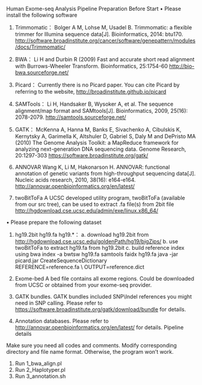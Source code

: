 Human Exome-seq Analysis Pipeline
Preparation Before Start
•	Please install the following software
1.	Trimmomatic：
Bolger A M, Lohse M, Usadel B. Trimmomatic: a flexible trimmer for Illumina sequence data[J]. Bioinformatics, 2014: btu170.
 http://software.broadinstitute.org/cancer/software/genepattern/modules/docs/Trimmomatic/
	
2.	BWA：
Li H and Durbin R (2009) Fast and accurate short read alignment with Burrows-Wheeler Transform. Bioinformatics, 25:1754-60
http://bio-bwa.sourceforge.net/

3.	Picard：
Currently there is no Picard paper. You can cite Picard by referring to the website, http://broadinstitute.github.io/picard

4.	SAMTools：
Li H, Handsaker B, Wysoker A, et al. The sequence alignment/map format and SAMtools[J]. Bioinformatics, 2009, 25(16): 2078-2079.
http://samtools.sourceforge.net/

5.	GATK：
McKenna A, Hanna M, Banks E, Sivachenko A, Cibulskis K, Kernytsky A, Garimella K, Altshuler D, Gabriel S, Daly M and DePristo MA (2010) The Genome Analysis Toolkit: a MapReduce framework for analyzing next-generation DNA sequencing data. Genome Research, 20:1297-303
https://software.broadinstitute.org/gatk/

6.	ANNOVAR
Wang K, Li M, Hakonarson H. ANNOVAR: functional annotation of genetic variants from high-throughput sequencing data[J]. Nucleic acids research, 2010, 38(16): e164-e164.
http://annovar.openbioinformatics.org/en/latest/

7.	twoBitToFa 
A UCSC developed utility program, twoBitToFa (available from our src tree), can be used to extract .fa file(s) from 2bit file
http://hgdownload.cse.ucsc.edu/admin/exe/linux.x86_64/

•	Please prepare the following dataset
1.	hg19.2bit  hg19.fa hg19.*：
a.	download hg19.2bit from http://hgdownload.cse.ucsc.edu/goldenPath/hg19/bigZips/ 
b.	use twoBitToFa to extract hg19.fa from hg19.2bit
c.	build reference index using 
bwa index -a bwtsw hg19.fa
samtools faidx hg19.fa
java -jar picard.jar CreateSequenceDictionary \
    REFERENCE=reference.fa \ 
    OUTPUT=reference.dict

2.	Exome-bed
A bed file contains all exome regions. Could be downloaded from UCSC or obtained from your exome-seq provider.

3.	GATK bundles.
GATK bundles included SNP\Indel references you might need in SNP calling. Please refer to 
https://software.broadinstitute.org/gatk/download/bundle for details.

4.	Annotation databases.
Please refer to http://annovar.openbioinformatics.org/en/latest/ for details.
Pipeline details

Make sure you need all codes and comments. Modify corresponding directory and file name format. Otherwise, the program won’t work.
1.	Run 1_bwa_align.pl
2.	Run 2_Haplotyper.pl
3.	Run 3_annotation.sh
